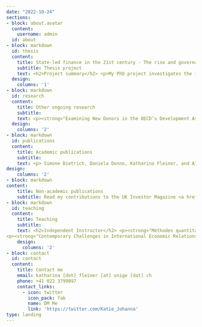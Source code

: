 ```yaml
---
date: "2022-10-24"
sections:
- block: about.avatar
  content:
    username: admin
  id: about
- block: markdown
  id: thesis
  content:
    title: State-led finance in the 21st century - The rise and governance of Sovereign Wealth Funds 
    subtitle: Thesis project
    text: <h2>Project summary</h2> <p>My PhD project investigates the increased creation of Sovereign Wealth Funds (SWF) over the past 25 years. SWFs are pools of public financial assets that are invested in international and domestic financial markets following commercially-oriented, profit-driven strategies. This new form of state investment is delegated either to an existing public body or to a newly created institution and the choices governments make regarding the governance structures for these funds differ notably between countries. In some, governments can directly influence the investment of SWF assets and the use of their profits. In others, government interference in sovereign wealth management is severely limited by the funds' structures. SWF creation, therefore, impacts the level of influence different public actors can have on the use of public finances as well as the allocation of public finances in the global economy. I explore this phenomenon in the context of economic globalisation, financialization and the global economic crises of the past three decades. Using novel quantitative data on SWF creation and the institutional structures that govern them, case study evidence, and interviews, I investigate the political economy factors that influence governments' use of SWFs as tools to address economic challenges. Through this research, I want to better understand these institutions in the context of the broader process of the increased use of financial markets and financial economic logic in the administration of the state (state financialization). This work also contributes to the growing literature on the revival of industrial policy and developmentalism in the 21st century by analysing the economic and political institutional context in which SWFs serve such purposes. Lastly, my thesis touches on the growing literature on regulatory capitalism. I contrast the institutional context in which SWFs increase governments' power in making investment choices with those in which SWF creation reflects the removal of control over the management of sovereign assets from political actors.<p> <h2>Working papers in this project</h2> <p><strong>"Global Crises, the Power of Finance and the Rise of Sovereign Wealth Funds"</strong> (Draft available on request)<p> <p>How do international financial crises impact states' interaction with financial markets? This paper addresses these questions by examining the connection between international financial crises and a so-far understudied economic policy tool - The creation of state-owned investment funds known as Sovereign Wealth Funds (SWFs). Existing literature treats SWFs largely as money managers for natural resource wealth and foreign exchange reserves. This function fails to explain the significant rise in the number of SWFs across the world over the past thirty years. I argue that the trend towards SWF creation emerged from countries’ experience with the Asian Financial Crisis of 1997 and the Global Financial Crisis of 2008-09. Following the crises, governments faced pressure to address the shortcomings of the prevailing liberal economic approach. The economic importance of the financial sector, however, disincentivised governments from implementing policies that hurt financial interests. Instead, governments responded by increasing their engagement with global financial markets by actively participating in them to achieve their economic policy goals. SWFs emerged as a state-led policy tool for this purpose. I utilise a novel data set on 85 SWFs created between 1970 and 2019 to show that the crises form important breaking points in the determinants of SWF creation. My results also show that, after the crises, the likelihood that a government creates a SWF increases with the economic importance of finance.<p> <p><strong>"The "State" in state-led finance for development - Understanding Political Influence in Sovereign Wealth Funds"</strong> (Draft available on request)<p> <p>Sovereign Wealth Funds (SWFs) play a growing role in financing domestic and international economic development. While they appear to be part of a revival of state-led development, some question the degree to which SWFs' investment activities are responsive to specific policy demands of governments. This paper offers new insight into the arrangements of delegation and control between governments and their SWFs to improve our understanding of SWFs' role as agents of the state. I introduce a new methodology to assess the governance of a public agent across three core dimensions of state-fund engagement - Fund autonomy, variation in public stakeholder involvement, and the approach to rules-based governance. Using a novel dataset on the governance structures of 60 SWFs, this study reveals that SWF governance arrangements vary widely in institutionalising state-fund relationships. However, there appear to be some patterns in SWF governance models. These patterns suggest that approaches to SWF governance may be shaped by varying domestic political economy models. This research deepens our understanding of governments’ influence over SWFs. Further, the methodology for evaluating governance structures introduced in this paper could also be useful for assessing political influence over other public investment institutions, such as development finance agencies.<p>
  design:
    columns: '1'
- block: markdown
  id: research
  content:
    title: Other ongoing research
    subtitle:
    text: <p><strong>"Examining New Donors in the OECD’s Development Assistance Committee"</strong> with Nicolas Bau, Alice Iannantuoni and Simone Dietrich (Draft available on request)<p> <p><strong>"Populism and the Promotion of Inclusive Governance Abroad - Evidence from OECD DAC Policy Markers"</strong> with Nicolas Bau, Alice Iannantuoni, and Simone Dietrich (Draft available on request)<p>
  design:
    columns: '2'
- block: markdown
  id: publications
  content:
    title: Academic publications
    subtitle:
    text: <p> Simone Dietrich, Daniela Donno, Katharina Fleiner, and Alice Iannantuoni (2025) <strong>"The Politics of Gender Mainstreaming in Foreign Aid"</strong> International Studies Quarterly. Available: <a  href=https://academic.oup.com/isq/article/69/2/sqaf033/8118922>HERE</a>.<p>
design:
    columns: '2'
- block: markdown
content: 
    title: Non-academic publications
    subtitle: Read my contributions to the UK Investor Magazine <a href=https://ukinvestormagazine.co.uk/author/katy-fleiner/>HERE</a>
- block: markdown
  id: teaching
  content:
    title: Teaching
    subtitle: 
    text: <h2>Independent Instructor</h2> <p><strong>"Méthodes quantitatives"</strong>, Lecture for BA students in the Faculty for Social Sciences (Yr2), University of Geneva (Spring 2025)<p>
<p><strong>"Contemporary Challenges in International Economic Relations"</strong>, Seminar in the BA International Relations (Yr2), University of Geneva (Autumn 2018 - current)<p> <p><strong>"Supervision of Bachelor Dissertation Projects"</strong>, BA International Relations (Yr3), University of Geneva (Autumn 2018 - Spring 2020)<p><h2>Guest Lecture</h2> <p><strong>"Seminar on the role of Sovereign Weath Funds in International Relations"</strong>, for Nicolas Bau, BA International Relations (Yr2), University of Geneva (Spring 2023)<p><p><strong>"Introduction to International Relations - Session on International Development"</strong>, for Dr. Simone Dietrich, BA International Relations (Yr1), University of Geneva (Autumn 2021)<p><h2>Teaching Experience outside University</h2> <h4><a href="https://debatechamber.com/">Debate Chamber</a> Summer School Courses, London, UK (2018 - 2021)</h4><ul><li>Introduction to International Relations</li><li>Introduction to Economics</li><li>Money, Capital, and Financial Markets</li><li>Growth, Development and Inequalities</li></ul><h4>German Language Cafe Teacher, Colchester, UK (2017-2017)</h4>
    design:
      columns: '2'
- block: contact
  id: contact
  content:
    title: Contact me
    email: katharina [dot] fleiner [at] unige [dot] ch
    phone: +41 022 3799897
    contact_links:
      - icon: twitter
        icon_pack: fab
        name: DM Me
        link: 'https://twitter.com/Katie_Johanna'
type: landing
---
```



